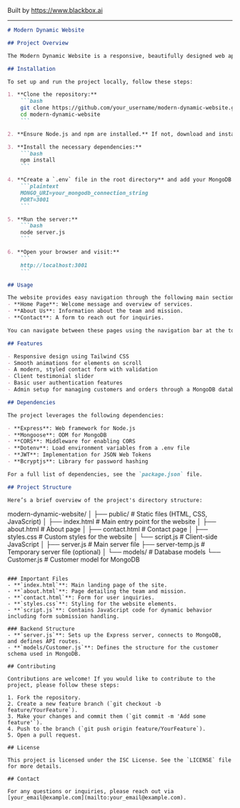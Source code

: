 
Built by https://www.blackbox.ai

---

```markdown
# Modern Dynamic Website

## Project Overview

The Modern Dynamic Website is a responsive, beautifully designed web application built using HTML, CSS, and JavaScript. The website aims to deliver a seamless and engaging user experience with a focus on web and mobile development services, digital marketing strategies, and client testimonials. This application is structured to provide intuitive navigation and smooth interactions with modern animations and styled components.

## Installation

To set up and run the project locally, follow these steps:

1. **Clone the repository:**
    ```bash
    git clone https://github.com/your_username/modern-dynamic-website.git
    cd modern-dynamic-website
    ```

2. **Ensure Node.js and npm are installed.** If not, download and install them from [Node.js](https://nodejs.org/).

3. **Install the necessary dependencies:**
    ```bash
    npm install
    ```

4. **Create a `.env` file in the root directory** and add your MongoDB connection string:
    ```plaintext
    MONGO_URI=your_mongodb_connection_string
    PORT=3001
    ```

5. **Run the server:**
    ```bash
    node server.js
    ```

6. **Open your browser and visit:**
    ```
    http://localhost:3001
    ```

## Usage

The website provides easy navigation through the following main sections:
- **Home Page**: Welcome message and overview of services.
- **About Us**: Information about the team and mission.
- **Contact**: A form to reach out for inquiries.

You can navigate between these pages using the navigation bar at the top of the site.

## Features

- Responsive design using Tailwind CSS
- Smooth animations for elements on scroll
- A modern, styled contact form with validation
- Client testimonial slider
- Basic user authentication features
- Admin setup for managing customers and orders through a MongoDB database

## Dependencies

The project leverages the following dependencies:

- **Express**: Web framework for Node.js
- **Mongoose**: ODM for MongoDB
- **CORS**: Middleware for enabling CORS
- **Dotenv**: Load environment variables from a .env file
- **JWT**: Implementation for JSON Web Tokens
- **Bcryptjs**: Library for password hashing

For a full list of dependencies, see the `package.json` file.

## Project Structure

Here’s a brief overview of the project's directory structure:

```
modern-dynamic-website/
│
├── public/                  # Static files (HTML, CSS, JavaScript)
│   ├── index.html           # Main entry point for the website
│   ├── about.html           # About page
│   ├── contact.html         # Contact page
│   ├── styles.css           # Custom styles for the website
│   └── script.js            # Client-side JavaScript
│
├── server.js                # Main server file
├── server-temp.js           # Temporary server file (optional)
│
└── models/                  # Database models
    └── Customer.js          # Customer model for MongoDB
```

### Important Files
- **`index.html`**: Main landing page of the site.
- **`about.html`**: Page detailing the team and mission.
- **`contact.html`**: Form for user inquiries.
- **`styles.css`**: Styling for the website elements.
- **`script.js`**: Contains JavaScript code for dynamic behavior including form submission handling.

### Backend Structure
- **`server.js`**: Sets up the Express server, connects to MongoDB, and defines API routes.
- **`models/Customer.js`**: Defines the structure for the customer schema used in MongoDB.

## Contributing

Contributions are welcome! If you would like to contribute to the project, please follow these steps:

1. Fork the repository.
2. Create a new feature branch (`git checkout -b feature/YourFeature`).
3. Make your changes and commit them (`git commit -m 'Add some feature'`).
4. Push to the branch (`git push origin feature/YourFeature`).
5. Open a pull request.

## License

This project is licensed under the ISC License. See the `LICENSE` file for more details.

## Contact

For any questions or inquiries, please reach out via [your_email@example.com](mailto:your_email@example.com).
```